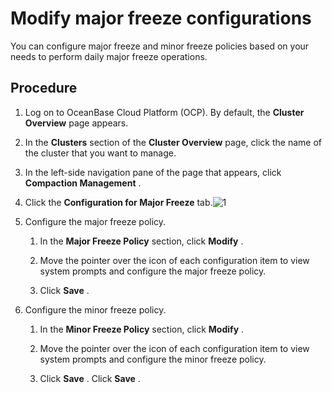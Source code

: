 Modify major freeze configurations 
=======================================================

You can configure major freeze and minor freeze policies based on your needs to perform daily major freeze operations.

Procedure 
------------------------------

1. Log on to OceanBase Cloud Platform (OCP). By default, the **Cluster Overview** page appears.

   

2. In the **Clusters** section of the **Cluster Overview** page, click the name of the cluster that you want to manage.

   

3. In the left-side navigation pane of the page that appears, click **Compaction Management** .

   

4. Click the **Configuration for Major Freeze** tab.![1](https://help-static-aliyun-doc.aliyuncs.com/assets/img/en-US/9695798161/p260769.png)

   

5. Configure the major freeze policy.

   1. In the **Major Freeze Policy** section, click **Modify** .

      
   
   2. Move the pointer over the icon of each configuration item to view system prompts and configure the major freeze policy.
   
   3. Click **Save** .

      
   

   

6. Configure the minor freeze policy.

   1. In the **Minor Freeze Policy** section, click **Modify** .

      
   
   2. Move the pointer over the icon of each configuration item to view system prompts and configure the minor freeze policy.

      
   
   3. Click **Save** . Click **Save** .

      
   

   



